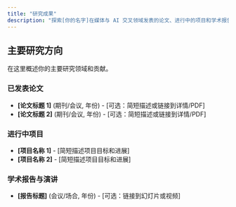 ```yaml
---
title: "研究成果"
description: "探索[你的名字]在媒体与 AI 交叉领域发表的论文、进行中的项目和学术报告。"
---
```


## 主要研究方向

在这里概述你的主要研究领域和贡献。

### 已发表论文

*   **[论文标题 1]** (期刊/会议, 年份) - [可选：简短描述或链接到详情/PDF]
*   **[论文标题 2]** (期刊/会议, 年份) - [可选：简短描述或链接到详情/PDF]

### 进行中项目

*   **[项目名称 1]** - [简短描述项目目标和进展]
*   **[项目名称 2]** - [简短描述项目目标和进展]

### 学术报告与演讲

*   **[报告标题]** (会议/场合, 年份) - [可选：链接到幻灯片或视频]